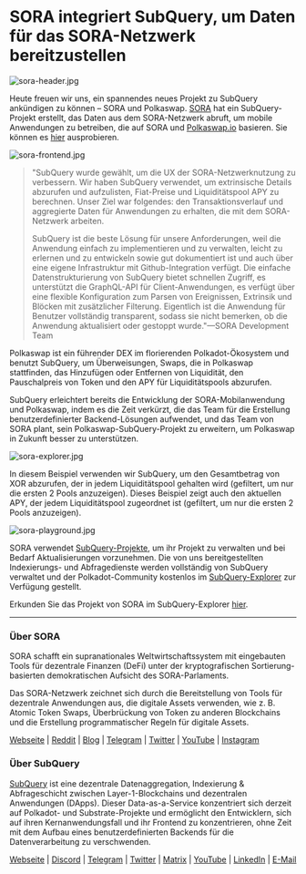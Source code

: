 # SORA integriert SubQuery, um Daten für das SORA-Netzwerk bereitzustellen

![sora-header.jpg](https://miro.medium.com/max/1400/1*fPPW0DsynIt9QpvK4ZrsUA.jpeg)

Heute freuen wir uns, ein spannendes neues Projekt zu SubQuery ankündigen zu können – SORA und Polkaswap. [SORA](https://sora.org/) hat ein SubQuery-Projekt erstellt, das Daten aus dem SORA-Netzwerk abruft, um mobile Anwendungen zu betreiben, die auf SORA und [Polkaswap.io](http://polkaswap.io/) basieren. Sie können es [hier](https://explorer.subquery.network/subquery/sora-xor/sora) ausprobieren.

![sora-frontend.jpg](https://miro.medium.com/max/1400/1*pq0U6wsutlf8rjXqq7i2BQ.jpeg)

> "SubQuery wurde gewählt, um die UX der SORA-Netzwerknutzung zu verbessern. Wir haben SubQuery verwendet, um extrinsische Details abzurufen und aufzulisten, Fiat-Preise und Liquiditätspool APY zu berechnen. Unser Ziel war folgendes: den Transaktionsverlauf und aggregierte Daten für Anwendungen zu erhalten, die mit dem SORA-Netzwerk arbeiten.
> 
> SubQuery ist die beste Lösung für unsere Anforderungen, weil die Anwendung einfach zu implementieren und zu verwalten, leicht zu erlernen und zu entwickeln sowie gut dokumentiert ist und auch über eine eigene Infrastruktur mit Github-Integration verfügt. Die einfache Datenstrukturierung von SubQuery bietet schnellen Zugriff, es unterstützt die GraphQL-API für Client-Anwendungen, es verfügt über eine flexible Konfiguration zum Parsen von Ereignissen, Extrinsik und Blöcken mit zusätzlicher Filterung. Eigentlich ist die Anwendung für Benutzer vollständig transparent, sodass sie nicht bemerken, ob die Anwendung aktualisiert oder gestoppt wurde."—SORA Development Team

Polkaswap ist ein führender DEX im florierenden Polkadot-Ökosystem und benutzt SubQuery, um Überweisungen, Swaps, die in Polkaswap stattfinden, das Hinzufügen oder Entfernen von Liquidität, den Pauschalpreis von Token und den APY für Liquiditätspools abzurufen.

SubQuery erleichtert bereits die Entwicklung der SORA-Mobilanwendung und Polkaswap, indem es die Zeit verkürzt, die das Team für die Erstellung benutzerdefinierter Backend-Lösungen aufwendet, und das Team von SORA plant, sein Polkaswap-SubQuery-Projekt zu erweitern, um Polkaswap in Zukunft besser zu unterstützen.

![sora-explorer.jpg](https://miro.medium.com/max/1400/1*vjdjmmffvJ7zfOQyxo0ZAA.jpeg)

In diesem Beispiel verwenden wir SubQuery, um den Gesamtbetrag von XOR abzurufen, der in jedem Liquiditätspool gehalten wird (gefiltert, um nur die ersten 2 Pools anzuzeigen). Dieses Beispiel zeigt auch den aktuellen APY, der jedem Liquiditätspool zugeordnet ist (gefiltert, um nur die ersten 2 Pools anzuzeigen).

![sora-playground.jpg](https://miro.medium.com/max/1400/1*oTh-ajGfG1oEhYdvqo12tQ.jpeg)

SORA verwendet [SubQuery-Projekte](https://project.subquery.network/), um ihr Projekt zu verwalten und bei Bedarf Aktualisierungen vorzunehmen. Die von uns bereitgestellten Indexierungs- und Abfragedienste werden vollständig von SubQuery verwaltet und der Polkadot-Community kostenlos im [SubQuery-Explorer](https://explorer.subquery.network/) zur Verfügung gestellt.

Erkunden Sie das Projekt von SORA im SubQuery-Explorer [hier](https://explorer.subquery.network/subquery/sora-xor/sora).

---

### Über SORA

SORA schafft ein supranationales Weltwirtschaftssystem mit eingebauten Tools für dezentrale Finanzen (DeFi) unter der kryptografischen Sortierung-basierten demokratischen Aufsicht des SORA-Parlaments.

Das SORA-Netzwerk zeichnet sich durch die Bereitstellung von Tools für dezentrale Anwendungen aus, die digitale Assets verwenden, wie z. B. Atomic Token Swaps, Überbrückung von Token zu anderen Blockchains und die Erstellung programmatischer Regeln für digitale Assets.

[Webseite](https://sora.org/) | [Reddit](https://www.reddit.com/r/SORA/) | [Blog](https://sora.org/blog) | [Telegram](https://t.me/sora_xor) | [Twitter](https://twitter.com/sora_xor) | [YouTube](https://youtube.com/sora_xor) | [Instagram](https://instagram.com/sora_xor)

### Über SubQuery

[SubQuery](https://subquery.network/) ist eine dezentrale Datenaggregation, Indexierung & Abfrageschicht zwischen Layer-1-Blockchains und dezentralen Anwendungen (DApps). Dieser Data-as-a-Service konzentriert sich derzeit auf Polkadot- und Substrate-Projekte und ermöglicht den Entwicklern, sich auf ihren Kernanwendungsfall und ihr Frontend zu konzentrieren, ohne Zeit mit dem Aufbau eines benutzerdefinierten Backends für die Datenverarbeitung zu verschwenden.

[Webseite](https://subquery.network/) | [Discord](https://discord.com/invite/78zg8aBSMG) | [Telegram](https://t.me/subquerynetwork) | [Twitter](https://twitter.com/subquerynetwork) | [Matrix](https://matrix.to/#/#subquery:matrix.org) | [YouTube](https://www.youtube.com/channel/UCi1a6NUUjegcLHDFLr7CqLw) | [LinkedIn](https://www.linkedin.com/company/subquery) | [E-Mail](mailto:hello@subquery.network)